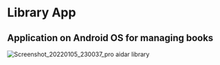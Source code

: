 # Library App
## Application on Android OS for managing books
![Screenshot_20220105_230037_pro aidar library](https://user-images.githubusercontent.com/50268957/148259881-021fcff0-bd0f-400e-964e-a76bed6c3569.jpg)
